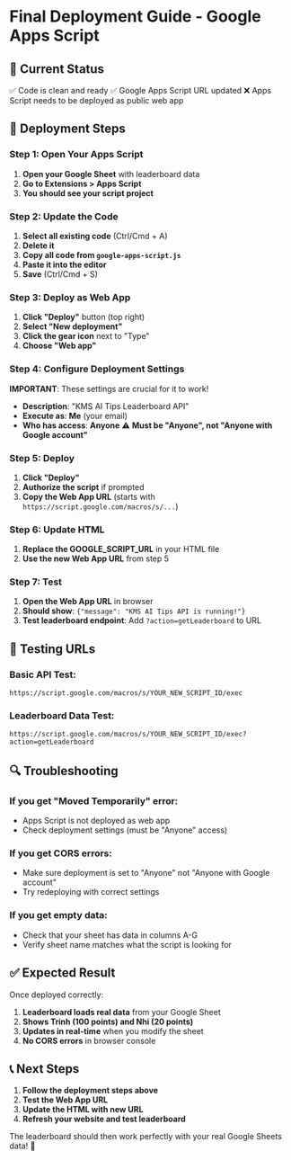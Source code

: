 # Final Deployment Guide - Google Apps Script

## 🎯 Current Status
✅ Code is clean and ready
✅ Google Apps Script URL updated
❌ Apps Script needs to be deployed as public web app

## 🚀 Deployment Steps

### Step 1: Open Your Apps Script
1. **Open your Google Sheet** with leaderboard data
2. **Go to Extensions > Apps Script**
3. **You should see your script project**

### Step 2: Update the Code
1. **Select all existing code** (Ctrl/Cmd + A)
2. **Delete it**
3. **Copy all code from `google-apps-script.js`**
4. **Paste it into the editor**
5. **Save** (Ctrl/Cmd + S)

### Step 3: Deploy as Web App
1. **Click "Deploy"** button (top right)
2. **Select "New deployment"**
3. **Click the gear icon** next to "Type"
4. **Choose "Web app"**

### Step 4: Configure Deployment Settings
**IMPORTANT**: These settings are crucial for it to work!

- **Description**: "KMS AI Tips Leaderboard API"
- **Execute as**: **Me** (your email)
- **Who has access**: **Anyone** ⚠️ **Must be "Anyone", not "Anyone with Google account"**

### Step 5: Deploy
1. **Click "Deploy"**
2. **Authorize the script** if prompted
3. **Copy the Web App URL** (starts with `https://script.google.com/macros/s/...`)

### Step 6: Update HTML
1. **Replace the GOOGLE_SCRIPT_URL** in your HTML file
2. **Use the new Web App URL** from step 5

### Step 7: Test
1. **Open the Web App URL** in browser
2. **Should show**: `{"message": "KMS AI Tips API is running!"}`
3. **Test leaderboard endpoint**: Add `?action=getLeaderboard` to URL

## 🧪 Testing URLs

### Basic API Test:
```
https://script.google.com/macros/s/YOUR_NEW_SCRIPT_ID/exec
```

### Leaderboard Data Test:
```
https://script.google.com/macros/s/YOUR_NEW_SCRIPT_ID/exec?action=getLeaderboard
```

## 🔍 Troubleshooting

### If you get "Moved Temporarily" error:
- Apps Script is not deployed as web app
- Check deployment settings (must be "Anyone" access)

### If you get CORS errors:
- Make sure deployment is set to "Anyone" not "Anyone with Google account"
- Try redeploying with correct settings

### If you get empty data:
- Check that your sheet has data in columns A-G
- Verify sheet name matches what the script is looking for

## ✅ Expected Result

Once deployed correctly:
1. **Leaderboard loads real data** from your Google Sheet
2. **Shows Trinh (100 points) and Nhi (20 points)**
3. **Updates in real-time** when you modify the sheet
4. **No CORS errors** in browser console

## 📞 Next Steps

1. **Follow the deployment steps above**
2. **Test the Web App URL**
3. **Update the HTML with new URL**
4. **Refresh your website and test leaderboard**

The leaderboard should then work perfectly with your real Google Sheets data! 🎉
